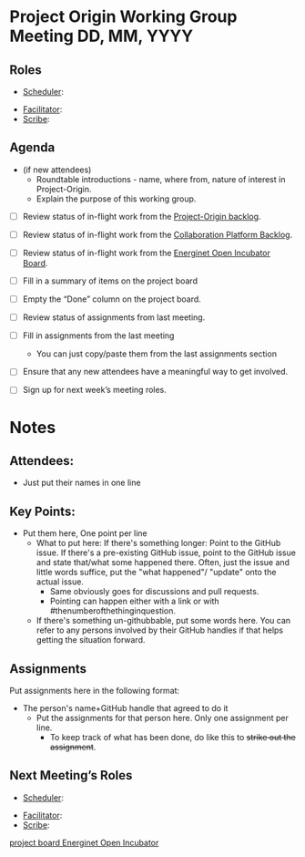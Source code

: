 <!-- Do these things to set up this document
Replace MMMM D with the month and day of the meeting.
Copy the Roles assignments from the last meeting into the top of the document.
Put a summary of items on the project board where it says Fill in a summary of items on the project board.
Copy the assignments from the last meeting where it says Fill in assignments from the last meeting.
Delete the Do these things to set up this document and its bullet points.
-->

# Project Origin Working Group Meeting DD, MM, YYYY

## Roles
- [Scheduler]: 
<!-- - Crier:  -->
- [Facilitator]: 
- [Scribe]:  

## Agenda

- (if new attendees)
  - Roundtable introductions - name, where from, nature of interest in Project-Origin.
  - Explain the purpose of this working group.
- [ ] Review status of in-flight work from the [Project-Origin backlog](https://github.com/orgs/project-origin/projects/6/views/1).
- [ ] Review status of in-flight work from the [Collaboration Platform Backlog](https://github.com/orgs/project-origin/projects/2/views/1).
- [ ] Review status of in-flight work from the [Energinet Open Incubator Board](https://github.com/orgs/project-origin/projects/11/views/2).

- [ ] Fill in a summary of items on the project board
- [ ] Empty the “Done” column on the project board.
- [ ] Review status of assignments from last meeting.
- [ ] Fill in assignments from the last meeting
  - You can just copy/paste them from the last assignments section 
- [ ] Ensure that any new attendees have a meaningful way to get involved.
- [ ] Sign up for next week’s meeting roles.

# Notes

## Attendees:
- Just put their names in one line

## Key Points:
- Put them here, One point per line
  - What to put here: If there's something longer: Point to the GitHub issue. If there's a pre-existing GitHub issue, point to the GitHub issue and state that/what some happened there. Often, just the issue and little words suffice, put the "what happened"/ "update" onto the actual issue. 
    - Same obviously goes for discussions and pull requests.
    - Pointing can happen either with a link or with #thenumberofthethinginquestion.
  - If there's something un-githubbable, put some words here. You can refer to any persons involved by their GitHub handles if that helps getting the situation forward.

## Assignments
Put assignments here in the following format: 

- The person's name+GitHub handle  that agreed to do it
  - Put the assignments for that person here. Only one assignment  per line.
    - To keep track of what has been done, do like this to ~~strike out the assignment~~.

## Next Meeting’s Roles

- [Scheduler](Scheduler): 
<!-- - Crier:  -->
- [Facilitator](Facilitator): 
- [Scribe](Scribe):  

[project board Project-Origin]: https://github.com/orgs/project-origin/projects/6/views/2

[project board collaboration platform]: https://github.com/orgs/project-origin/projects/2/views/1
[project board Energinet Open Incubator](https://github.com/orgs/project-origin/projects/11)

[Scheduler]: https://github.com/project-origin/origin-collaboration/blob/main/docs/guidelines/roles.md#scheduler
[Facilitator]: https://github.com/project-origin/origin-collaboration/blob/main/docs/guidelines/roles.md#facilitator
[Scribe]: https://github.com/project-origin/origin-collaboration/blob/main/docs/guidelines/roles.md#scribe
